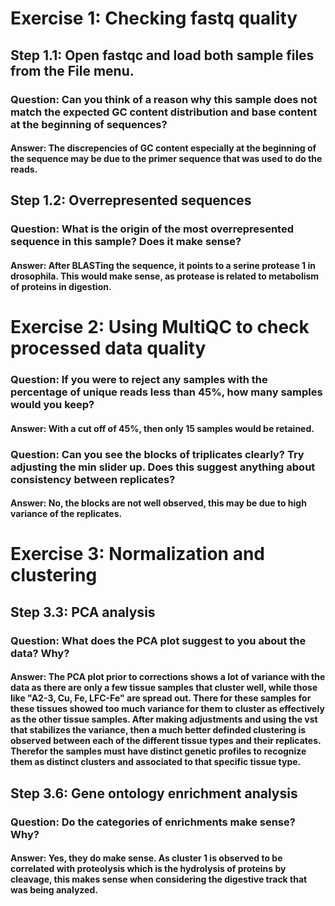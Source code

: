 # Exercise 1: Checking fastq quality
## Step 1.1: Open fastqc and load both sample files from the File menu.
### Question: Can you think of a reason why this sample does not match the expected GC content distribution and base content at the beginning of sequences?
#### Answer: The discrepencies of GC content especially at the beginning of the sequence may be due to the primer sequence that was used to do the reads.

## Step 1.2: Overrepresented sequences
### Question: What is the origin of the most overrepresented sequence in this sample? Does it make sense?
#### Answer: After BLASTing the sequence, it points to a serine protease 1 in drosophila. This would make sense, as protease is related to metabolism of proteins in digestion.

# Exercise 2: Using MultiQC to check processed data quality
### Question: If you were to reject any samples with the percentage of unique reads less than 45%, how many samples would you keep?
#### Answer:  With a cut off of 45%, then only 15 samples would be retained.

### Question: Can you see the blocks of triplicates clearly? Try adjusting the min slider up. Does this suggest anything about consistency between replicates?
#### Answer: No, the blocks are not well observed, this may be due to high variance of the replicates.

# Exercise 3: Normalization and clustering

## Step 3.3: PCA analysis
### Question: What does the PCA plot suggest to you about the data? Why?
#### Answer: The PCA plot prior to corrections shows a lot of variance with the data as there are only a few tissue samples that cluster well, while those like "A2-3, Cu, Fe, LFC-Fe" are spread out. There for these samples for these tissues showed too much variance for them to cluster as effectively as the other tissue samples. After making adjustments and using the vst that stabilizes the variance, then a much better definded clustering is observed between each of the different tissue types and their replicates. Therefor the samples must have distinct genetic profiles to recognize them as distinct clusters and associated to that specific tissue type.

## Step 3.6: Gene ontology enrichment analysis
### Question: Do the categories of enrichments make sense? Why?
#### Answer: Yes, they do make sense. As cluster 1 is observed to be correlated with proteolysis which is the hydrolysis of proteins by cleavage, this makes sense when considering the digestive track that was being analyzed.